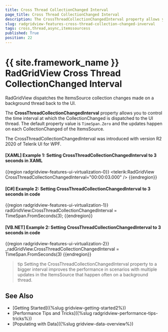 ```yaml
---
title: Cross Thread CollectionChanged Interval
page_title: Cross Thread CollectionChanged Interval
description: The CrossThreadCollectionChangedInterval property allows you to control the time interval at which the CollectionChanged is dispatched to the UI thread.
slug: radgridview-features-cross-thread-collection-changed-inverval
tags: cross,thread,async,itemssourcess
published: True
position: 22
---
```


# {{ site.framework_name }} RadGridView Cross Thread CollectionChanged Interval

RadGridView dispatches the ItemsSource collection changes made on a background thread back to the UI.

The __CrossThreadCollectionChangedInterval__ property allows you to control the time interval at which the CollectionChanged is dispatched to the UI thread. The default property value is `TimeSpan.Zero` and the updates happen on each CollectionChanged of the ItemsSource. 

The CrossThreadCollectionChangedInterval was introduced with version R2 2020 of Telerik UI for WPF.

#### __[XAML] Example 1: Setting CrossThreadCollectionChangedInterval to 3 seconds in XAML__
{{region radgridview-features-ui-virtualization-0}}
	<telerik:RadGridView CrossThreadCollectionChangedInterval="00:00:03.000" />
{{endregion}} 

#### __[C#] Example 2: Setting CrossThreadCollectionChangedInterval to 3 seconds in code__
{{region radgridview-features-ui-virtualization-1}}
	radGridView.CrossThreadCollectionChangedInterval = TimeSpan.FromSeconds(3);
{{endregion}} 

#### __[VB.NET] Example 2: Setting CrossThreadCollectionChangedInterval to 3 seconds in code__
{{region radgridview-features-ui-virtualization-2}}
	_radGridView.CrossThreadCollectionChangedInterval = TimeSpan.FromSeconds(3)
{{endregion}} 

>tip Setting the CrossThreadCollectionChangedInterval property to a bigger interval improves the performance in scenarios with multiple updates in the ItemsSource that happen often on a background thread. 
       
## See Also  
 * [Getting Started]({%slug gridview-getting-started2%})
 * [Performance Tips and Tricks]({%slug radgridview-performance-tips-tricks%})
 * [Populating with Data]({%slug gridview-data-overview%})
